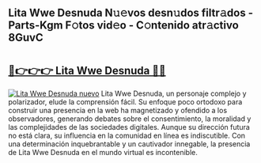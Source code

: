 ## Lita Wwe Desnuda N𝚞𝚎vos desn𝚞dos filtr𝚊dos - Parts-Kgm F𝚘tos vid𝚎o - C𝚘ntenido atr𝚊ctivo 8GuvC

# <h2><a href="http://mb3ovc8.tromn.icu/?c=Lita+Wwe+Desnuda">🔗👉👉👉 Lita Wwe Desnuda 🔗🔗</a></h2>

[![Lita Wwe Desnuda nuevo](https://i.imgur.com/pEAQMta.gif)](http://mb3ovc8.tromn.icu/?c=Lita+Wwe+Desnuda)
Lita Wwe Desnuda, un personaje complejo y polarizador, elude la comprensión fácil. Su enfoque poco ortodoxo para construir una presencia en la web ha magnetizado y ofendido a los observadores, generando debates sobre el consentimiento, la moralidad y las complejidades de las sociedades digitales. Aunque su dirección futura no está clara, su influencia en la comunidad en línea es indiscutible. Con una determinación inquebrantable y un cautivador innegable, la presencia de Lita Wwe Desnuda en el mundo virtual es incontenible.
